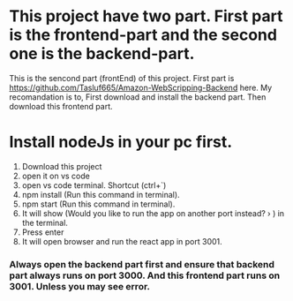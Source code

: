 # This project have two part. First part is the frontend-part and the second one is the backend-part.

This is the sencond part (frontEnd) of this project. First part is https://github.com/Tasluf665/Amazon-WebScripping-Backend here. My recomandation is to, First download and install the backend part. Then download this frontend part.

# Install nodeJs in your pc first.

1. Download this project
2. open it on vs code
3. open vs code terminal. Shortcut (ctrl+`)
4. npm install (Run this command in terminal).
5. npm start (Run this command in terminal).
6. It will show (Would you like to run the app on another port instead? › ) in the terminal.
7. Press enter
8. It will open browser and run the react app in port 3001.

### Always open the backend part first and ensure that backend part always runs on port 3000. And this frontend part runs on 3001. Unless you may see error.


